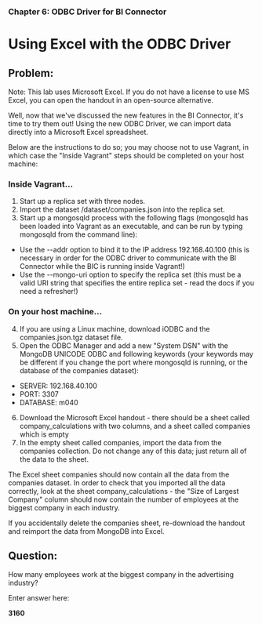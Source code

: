 ### Chapter 6: ODBC Driver for BI Connector
# Using Excel with the ODBC Driver

## Problem:

Note: This lab uses Microsoft Excel. If you do not have a license to use MS Excel, you can open the handout in an open-source alternative.

Well, now that we've discussed the new features in the BI Connector, it's time to try them out! Using the new ODBC Driver, we can import data directly into a Microsoft Excel spreadsheet.

Below are the instructions to do so; you may choose not to use Vagrant, in which case the "Inside Vagrant" steps should be completed on your host machine:

### Inside Vagrant...

 1. Start up a replica set with three nodes.
 2. Import the dataset /dataset/companies.json into the replica set.
 3. Start up a mongosqld process with the following flags (mongosqld has been loaded into Vagrant as an executable, and can be run by typing mongosqld from the command line):
 
   - Use the --addr option to bind it to the IP address 192.168.40.100 (this is necessary in order for the ODBC driver to communicate with the BI Connector while the BIC is running inside Vagrant!)
   - Use the --mongo-uri option to specify the replica set (this must be a valid URI string that specifies the entire replica set - read the docs if you need a refresher!)

### On your host machine...

 4. If you are using a Linux machine, download iODBC and the companies.json.tgz dataset file.
 5. Open the ODBC Manager and add a new "System DSN" with the MongoDB UNICODE ODBC and following keywords (your keywords may be different if you change the port where mongosqld is running, or the database of the companies dataset):

   - SERVER: 192.168.40.100
   - PORT: 3307
   - DATABASE: m040
   
 6. Download the Microsoft Excel handout - there should be a sheet called company_calculations with two columns, and a sheet called companies which is empty
 7. In the empty sheet called companies, import the data from the companies collection. Do not change any of this data; just return all of the data to the sheet.
 
The Excel sheet companies should now contain all the data from the companies dataset. In order to check that you imported all the data correctly, look at the sheet company_calculations - the "Size of Largest Company" column should now contain the number of employees at the biggest company in each industry.

If you accidentally delete the companies sheet, re-download the handout and reimport the data from MongoDB into Excel.

## Question:

How many employees work at the biggest company in the advertising industry?

Enter answer here:

**3160**